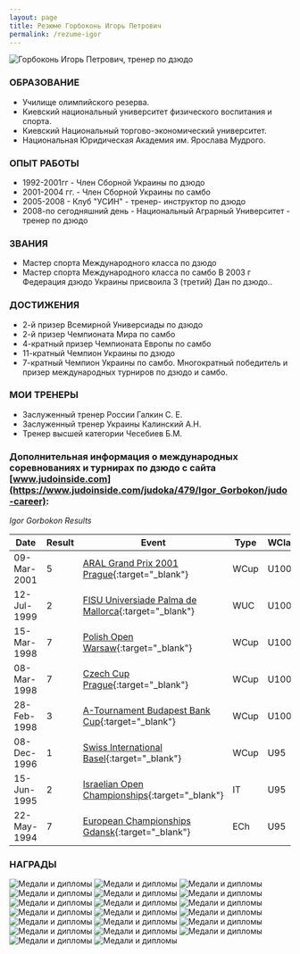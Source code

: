 ```yaml
---
layout: page
title: Резюме Горбоконь Игорь Петрович
permalink: /rezume-igor
---
```


![Горбоконь Игорь Петрович, тренер по дзюдо](/public/images/rezume/igor1.jpeg "Горбоконь Игорь Петрович, тренер по дзюдо")

### ОБРАЗОВАНИЕ

- Училище олимпийского резерва.
- Киевский национальный университет физического воспитания и спорта.
- Киевский Национальный торгово-экономический университет.
- Национальная Юридическая Академия им. Ярослава Мудрого.

### ОПЫТ РАБОТЫ

- 1992-2001гг - Член Сборной Украины по дзюдо
- 2001-2004 гг. - Член Сборной Украины по самбо
- 2005-2008 - Клуб "УСИН" - тренер- инструктор по дзюдо
- 2008-по сегодняшний день - Национальный Аграрный Университет - тренер по дзюдо

### ЗВАНИЯ

- Мастер спорта Международного класса по дзюдо
- Мастер спорта Международного класса по самбо
В 2003 г Федерация дзюдо Украины присвоила 3 (третий) Дан по дзюдо..

### ДОСТИЖЕНИЯ

- 2-й призер Всемирной Универсиады по дзюдо
- 2-й призер Чемпионата Мира по самбо
- 4-кратный призер Чемпионата Европы по самбо
- 11-кратный Чемпион Украины по дзюдо
- 7-кратный Чемпион Украины по самбо.
Многократный победитель и призер международных турниров по дзюдо и самбо.

### МОИ ТРЕНЕРЫ

- Заслуженный тренер России Галкин С. Е.
- Заслуженный тренер Украины Калинский А.Н.
- Тренер высшей категории Чесебиев Б.М.

### Дополнительная информация о международных соревнованиях и турнирах по дзюдо с сайта [www.judoinside.com](https://www.judoinside.com/judoka/479/Igor_Gorbokon/judo-career):

*Igor Gorbokon*
*Results*

| Date | Result | Event | Type | WClass |
| ---- | ------ | ----- | ---- | ------ |
| 09-Mar-2001 | 5 | [ARAL Grand Prix 2001 Prague](https://www.judoinside.com/event/1559/2001_ARAL_Grand_Prix_2001_Prague/judo-results){:target="_blank"} | WCup | U100 |
| 12-Jul-1999 | 2 | [FISU Universiade Palma de Mallorca](https://www.judoinside.com/event/1131/1999_FISU_Universiade_Palma_de_Mallorca/judo-results){:target="_blank"} | WUC | U100 |
| 15-Mar-1998 | 7 | [Polish Open Warsaw](https://www.judoinside.com/event/315/1998_Polish_Open_Warsaw/judo-results){:target="_blank"} | WCup | U100 |
| 08-Mar-1998 | 7 | [Czech Cup Prague](https://www.judoinside.com/event/319/1998_Czech_Cup_Prague/judo-results){:target="_blank"} | WCup | U100 |
| 28-Feb-1998 | 3 | [A-Tournament Budapest Bank Cup](https://www.judoinside.com/event/318/1998_A_Tournament_Budapest_Bank_Cup/judo-results){:target="_blank"} | WCup | U100 |
| 08-Dec-1996 | 1 | [Swiss International Basel](https://www.judoinside.com/event/339/1996_Swiss_International_Basel/judo-results){:target="_blank"} | WCup | U95 |
| 15-Jun-1995 | 2 | [Israelian Open Championships](https://www.judoinside.com/event/651/1995_Israelian_Open_Championships/judo-results){:target="_blank"} | IT | U95 |
| 22-May-1994 | 7 | [European Championships Gdansk](https://www.judoinside.com/event/41/1994_European_Championships_Gdansk/judo-results){:target="_blank"} | ECh | U95 |

### НАГРАДЫ

![Медали и дипломы](/public/images/rezume/MedalIgor01.jpeg "Медали и дипломы")
![Медали и дипломы](/public/images/rezume/MedalIgor02.jpeg "Медали и дипломы")
![Медали и дипломы](/public/images/rezume/MedalIgor03.jpeg "Медали и дипломы")
![Медали и дипломы](/public/images/rezume/MedalIgor04.jpeg "Медали и дипломы")
![Медали и дипломы](/public/images/rezume/MedalIgor05.jpeg "Медали и дипломы")
![Медали и дипломы](/public/images/rezume/MedalIgor06.jpeg "Медали и дипломы")
![Медали и дипломы](/public/images/rezume/MedalIgor07.jpeg "Медали и дипломы")
![Медали и дипломы](/public/images/rezume/MedalIgor08.jpeg "Медали и дипломы")
![Медали и дипломы](/public/images/rezume/MedalIgor09.jpeg "Медали и дипломы")
![Медали и дипломы](/public/images/rezume/MedalIgor10.jpeg "Медали и дипломы")
![Медали и дипломы](/public/images/rezume/MedalIgor11.jpeg "Медали и дипломы")
![Медали и дипломы](/public/images/rezume/MedalIgor12.jpeg "Медали и дипломы")
![Медали и дипломы](/public/images/rezume/MedalIgor13.jpeg "Медали и дипломы")
![Медали и дипломы](/public/images/rezume/MedalIgor14.jpeg "Медали и дипломы")
![Медали и дипломы](/public/images/rezume/MedalIgor15.jpeg "Медали и дипломы")
![Медали и дипломы](/public/images/rezume/MedalIgor16.jpeg "Медали и дипломы")
![Медали и дипломы](/public/images/rezume/MedalIgor17.jpeg "Медали и дипломы")
![Медали и дипломы](/public/images/rezume/MedalIgor18.jpeg "Медали и дипломы")
![Медали и дипломы](/public/images/rezume/MedalIgor19.jpeg "Медали и дипломы")
![Медали и дипломы](/public/images/rezume/MedalIgor20.jpeg "Медали и дипломы")
